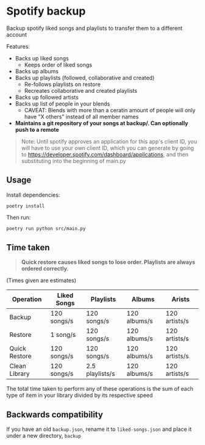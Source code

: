 # Spotify backup

Backup spotify liked songs and playlists to transfer them to a different account

Features:

-   Backs up liked songs
    -   Keeps order of liked songs
-   Backs up albums
-   Backs up playlists (followed, collaborative and created)
    -   Re-follows playlists on restore
    -   Recreates collaborative and created playlists
-   Backs up followed artists
-   Backs up list of people in your blends
    - CAVEAT: Blends with more than a ceratin amount of people will only have "X others" instead of all member names
- **Maintains a git repository of your songs at backup/. Can optionally push to a remote**

> Note: Until spotify approves an application for this app's client ID, you will
> have to use your own client ID, which you can generate by going to
> https://developer.spotify.com/dashboard/applications, and then substituting
> into the beginning of main.py

## Usage

Install dependencies:

```
poetry install
```

Then run:

```bash
poetry run python src/main.py
```

## Time taken

> **Quick restore causes liked songs to lose order. Playlists are always ordered
> correctly.**

(Times given are estimates)

| Operation     | Liked Songs | Playlists       | Albums       | Arists        |
| ------------- | ----------- | --------------- | ------------ | ------------- |
| Backup        | 120 songs/s | 120 songs/s     | 120 albums/s | 120 artists/s |
| Restore       | 1 song/s    | 120 songs/s     | 120 albums/s | 120 artists/s |
| Quick Restore | 120 songs/s | 120 songs/s     | 120 albums/s | 120 artists/s |
| Clean Library | 120 songs/s | 2.5 playlists/s | 120 albums/s | 120 artists/s |

The total time taken to perform any of these operations is the sum of each type
of item in your library divided by its respective speed

## Backwards compatibility

If you have an old `backup.json`, rename it to `liked-songs.json` and place it
under a new directory, `backup`
